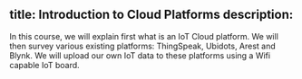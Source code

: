 title: Introduction to Cloud Platforms
description:
---

In this course, we will explain first what is an IoT Cloud platform. We will then survey various existing platforms: ThingSpeak, Ubidots, Arest and Blynk. We will upload our own IoT data to these platforms using a Wifi capable IoT board.

